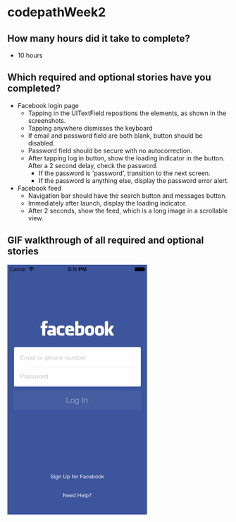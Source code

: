 codepathWeek2
=============

How many hours did it take to complete?
---------------------------------------
- 10 hours

Which required and optional stories have you completed?
-------------------------------------------------------
- Facebook login page
   - Tapping in the UITextField repositions the elements, as shown in the screenshots.
   - Tapping anywhere dismisses the keyboard
   - If email and password field are both blank, button should be disabled.
   - Password field should be secure with no autocorrection.
   - After tapping log in button, show the loading indicator in the button. After a 2 second delay, check the password.
      - If the password is 'password', transition to the next screen.
      - If the password is anything else, display the password error alert.
- Facebook feed
   - Navigation bar should have the search button and messages button.
   - Immediately after launch, display the loading indicator.
   - After 2 seconds, show the feed, which is a long image in a scrollable view.
   
GIF walkthrough of all required and optional stories
----------------------------------------------------
![](walkthrough.gif)

